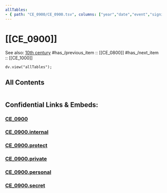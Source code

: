 ```yaml
---
allTables:
- { path: "CE_0900/CE_0900.tsv", columns: ["year","date","event","significance"], headings:  } 
---
```



# [[CE_0900]] 

See also: [10th century](https://en.wikipedia.org/wiki/10th_century "10th century")
#has_/previous_item :: [[CE_0800]] 
#has_/next_item  :: [[CE_1000]] 


``` dataviewjs
dv.view("allTables");
```




## All Contents

```folderv
```





## Confidential Links & Embeds: 

### [CE_0900](/_public/Time-Ages/human-ages/History~CE/CE_0900.md) 

### [CE_0900.internal](/_internal/Time-Ages/human-ages/History~CE/CE_0900.internal.md) 

### [CE_0900.protect](/_protect/Time-Ages/human-ages/History~CE/CE_0900.protect.md) 

### [CE_0900.private](/_private/Time-Ages/human-ages/History~CE/CE_0900.private.md) 

### [CE_0900.personal](/_personal/Time-Ages/human-ages/History~CE/CE_0900.personal.md) 

### [CE_0900.secret](/_secret/Time-Ages/human-ages/History~CE/CE_0900.secret.md) 
